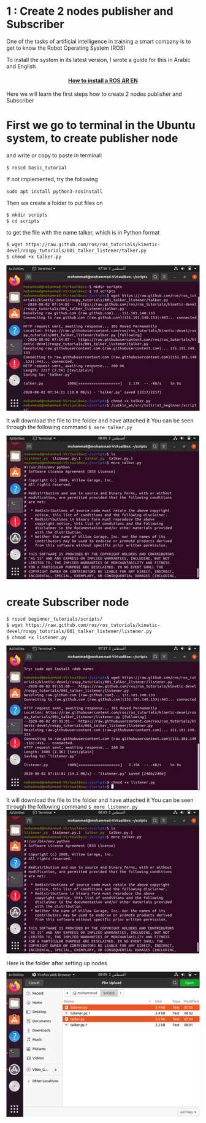 # 1 : Create 2 nodes publisher and Subscriber
One of the tasks of artificial intelligence in training a smart company is to get to know the Robot Operating System (ROS) 

To install the system in its latest version, I wrote a guide for this in Arabic and English
 #### <p align="center"> [How to install a ROS AR EN](https://github.com/MohammadYAmmar/How-to-install-a-ROS-AR-EN)
</p>

Here we will learn the first steps how to create  2 nodes publisher and Subscriber

# First we go to terminal in the Ubuntu system, to create publisher node
and write or copy to paste in terminal:

 `$ roscd basic_tutorial`
 
If not implemented, try the following

`sudo apt install python3-rosinstall`



Then we create a folder to put files on
 ```
$ mkdir scripts
$ cd scripts
 ```

 to get the file with the name talker, which is in Python format
  ```
$ wget https://raw.github.com/ros/ros_tutorials/kinetic-devel/rospy_tutorials/001_talker_listener/talker.py
$ chmod +x talker.py
 ```
![much-a image](https://github.com/MohammadYAmmar/Basic-applications-in-the-ROS-system/blob/master/1%20Create%202%20nodes%20%20publisher%20and%20Subscriber/step%201.png) 


It will download the file to the folder and have attached it 
You can be seen through the following command
 `$ more talker.py`
 
![much-a image](https://github.com/MohammadYAmmar/Basic-applications-in-the-ROS-system/blob/master/1%20Create%202%20nodes%20%20publisher%20and%20Subscriber/ls%20more%20talker.png) 

# create Subscriber node
  ```
$ roscd beginner_tutorials/scripts/
$ wget https://raw.github.com/ros/ros_tutorials/kinetic-devel/rospy_tutorials/001_talker_listener/listener.py
$ chmod +x listener.py
  ```
 ![much-a image](https://github.com/MohammadYAmmar/Basic-applications-in-the-ROS-system/blob/master/1%20Create%202%20nodes%20%20publisher%20and%20Subscriber/step%202.png) 

It will download the file to the folder and have attached it 
You can be seen through the following command
 `$ more listener.py`
 ![much-a image](https://github.com/MohammadYAmmar/Basic-applications-in-the-ROS-system/blob/master/1%20Create%202%20nodes%20%20publisher%20and%20Subscriber/ls%20more%20talker.png) 
 
 Here is the folder after setting up nodes
 
 ![much-a image](https://github.com/MohammadYAmmar/Basic-applications-in-the-ROS-system/blob/master/1%20Create%202%20nodes%20%20publisher%20and%20Subscriber/files%20after%20process.png) 

